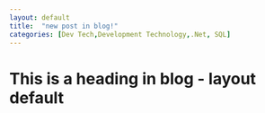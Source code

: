 ```yaml
---
layout: default
title:  "new post in blog!"
categories: [Dev Tech,Development Technology,.Net, SQL]
---
```



# This is a heading in blog - layout default
